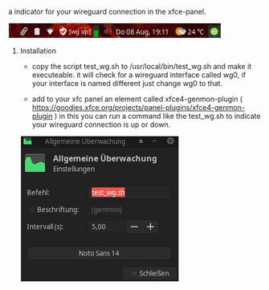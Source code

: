 a indicator for your wireguard connection in the xfce-panel.

![xfce-panel](xfce-panel.png)

1. Installation

    * copy the script test_wg.sh to /usr/local/bin/test_wg.sh and make it executeable.
    it will check for a wireguard interface called wg0, if your interface is named different just change wg0 to that.
    
    * add to your xfc panel an element called xfce4-genmon-plugin
    ( https://goodies.xfce.org/projects/panel-plugins/xfce4-genmon-plugin )
    in this you can run a command like the test_wg.sh to indicate your wireguard connection is up or down.
    
    ![xfce-panel-genmon](xfce-panel-genmon-settings.png)
